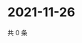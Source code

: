 # 2021-11-26

共 0 条

<!-- BEGIN WEIBO -->
<!-- 最后更新时间 Fri Nov 26 2021 09:55:21 GMT+0800 (China Standard Time) -->

<!-- END WEIBO -->
